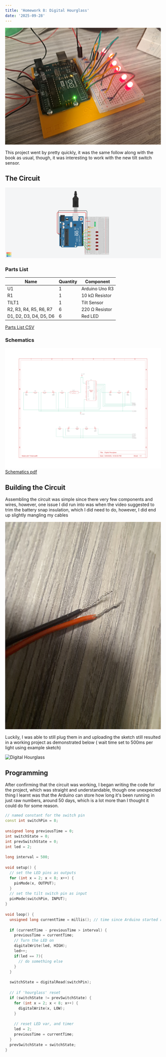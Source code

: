 ```yaml
---
title: 'Homework 8: Digital Hourglass'
date: '2025-09-28'
---
```


![Homework 9 project](/assets/HW8/HW8.jpg)

This project went by pretty quickly, it was the same follow along with the book as usual, though, it was interesting to work with the new tilt switch sensor.

## The Circuit
![Circuit](/assets/HW8/digital_hourglass.png)

### Parts List

|Name                  |Quantity|Component     |
|----------------------|--------|--------------|
|U1                    |1       |Arduino Uno R3|
|R1                    |1       |10 kΩ Resistor|
|TILT1                 |1       |Tilt Sensor   |
|R2, R3, R4, R5, R6, R7|6       |220 Ω Resistor|
|D1, D2, D3, D4, D5, D6|6       |Red LED       |

[Parts List CSV](/assets/HW8/digital_hourglass_parts_list.csv)

### Schematics
![Schematics](/assets/HW8/digital_hourglass_shematics.png)
[Schematics pdf](/assets/HW8/digital_hourglass_shematics.pdf)

## Building the Circuit

Assembling the circuit was simple since there very few components and wires, however, one issue I did run into was when the video suggested to trim the battery snap insulation, which I did need to do, however, I did end up slightly mangling my cables

![Mangled cables](/assets/hw8/battery_cables.jpg)

Luckily, I was able to still plug them in and uploading the sketch still resulted in a working project as demonstrated below ( wait time set to 500ms per light using example sketch)

![Digital Hourglass](/assets/HW8/HW8.gif)

## Programming

After confirming that the circuit was working, I began writing the code for the project, which was straight and understandable, though one unexpected thing I learnt was that the Arduino can store how long it's been running in just raw numbers, around 50 days, which is a lot more than I thought it could do for some reason.

```c++
// named constant for the switch pin
const int switchPin = 8;

unsigned long previousTime = 0;
int switchState = 0;
int prevSwitchState = 0;
int led = 2;

long interval = 500;  

void setup() {
  // set the LED pins as outputs
  for (int x = 2; x < 8; x++) {
    pinMode(x, OUTPUT);
  }
  // set the tilt switch pin as input
  pinMode(switchPin, INPUT);
}

void loop() {
  unsigned long currentTime = millis(); // time since Arduino started running

  if (currentTime - previousTime > interval) {
    previousTime = currentTime;
    // Turn the LED on
    digitalWrite(led, HIGH);
    led++;
    if(led == 7){
      // do something else
    }
  }

  switchState = digitalRead(switchPin);

  // if 'hourglass' reset
  if (switchState != prevSwitchState) {
    for (int x = 2; x < 8; x++) {
      digitalWrite(x, LOW);
    }

    // reset LED var, and timer
    led = 2;
    previousTime = currentTime;
  }
  prevSwitchState = switchState;
}
```